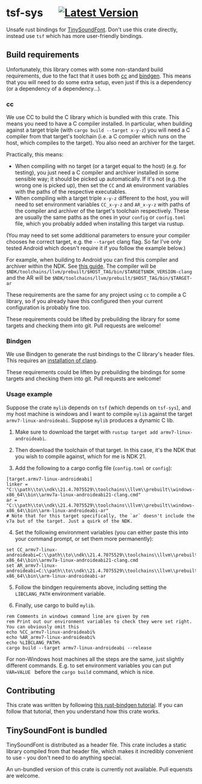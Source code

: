 # tsf-sys &emsp; [![Latest Version]][crates.io] 

[Latest Version]: https://img.shields.io/crates/v/tsf-sys.svg
[crates.io]: https://crates.io/crates/tsf-sys

Unsafe rust bindings for [TinySoundFont](https://github.com/schellingb/TinySoundFont/). Don't use this crate directly, 
instead use `tsf` which has more user-friendly bindings.

## Build requirements

Unfortunately, this library comes with some non-standard build requirements, due to the fact that it uses both 
[cc](https://crates.io/crates/cc) and [bindgen](https://crates.io/crates/bindgen). This means that you will need to do 
some extra setup, even just if this is a dependency (or a dependency of a dependency...).

### cc

We use CC to build the C library which is bundled with this crate. This means you need to have a C compiler installed.
In particular, when building against a target triple (with `cargo build --target x-y-z`) you will need a C compiler
from that target's toolchain (i.e. a C compiler which runs on the host, which compiles to the target). You also need an
archiver for the target.

Practically, this means:
- When compiling with no target (or a target equal to the host) (e.g. for testing), you just need a C compiler and archiver installed in 
  some sensible way; it should be picked up automatically. If it's not (e.g. the wrong one is picked up), then set the 
  `CC` and `AR` environment variables with the paths of the respective executables.
- When compiling with a target triple `x-y-z` different to the host, you will need to set environment variables 
  `CC_x-y-z` and `AR_x-y-z` with paths of the compiler and archiver of the target's toolchain respectively. These are 
  usually the same paths as the ones in your `config` or `config.toml` file, which you probably added when installing
  this target via rustup.

(You may need to set some additional parameters to ensure your compiler chooses he correct target, e.g. the `--target`
clang flag. So far I've only tested Android which doesn't require it if you follow the example below.)

For example, when building to Android you can find this compiler and archiver within the NDK.
See [this guide](https://developer.android.com/ndk/guides/other_build_systems). The compiler will be
`$NDK/toolchains/llvm/prebuilt/$HOST_TAG/bin/$TARGET$NDK_VERSION-clang` and the AR will be
`$NDK/toolchains/llvm/prebuilt/$HOST_TAG/bin/$TARGET-ar`

These requirements are the same for any project using `cc` to compile a C library, so if you already have this 
configured then your current configuration is probably fine too.

These requirements could be lifted by prebuilding the library for some targets and checking them into git. Pull requests
are welcome!

### Bindgen

We use Bindgen to generate the rust bindings to the C library's header files. This requires an
[installation of clang](https://rust-lang.github.io/rust-bindgen/requirements.html).

These requirements could be liften by prebuilding the bindings for some targets and checking them into git. Pull 
requests are welcome!

### Usage example

Suppose the crate `mylib` depends on `tsf` (which depends on `tsf-sys`), and my host machine is windows and I want to 
compile `mylib` against the target `armv7-linux-androideabi`. Suppose `mylib` produces a dynamic C lib. 

1. Make sure to download the target with `rustup target add armv7-linux-androideabi`. 
   
2. Then download the toolchain of that target. In this case, it's the NDK that you 
   wish to compile against, which for me is NDK 21.
   
3. Add the following to a cargo config file (`config.toml` or `config`):

```
[target.armv7-linux-androideabi]
linker = "C:\\path\\to\\ndk\\21.4.7075529\\toolchains\\llvm\\prebuilt\\windows-x86_64\\bin\\armv7a-linux-androideabi21-clang.cmd"
ar = "C:\\path\\to\\ndk\\21.4.7075529\\toolchains\\llvm\\prebuilt\\windows-x86_64\\bin\\arm-linux-androideabi-ar"
# Note that for this target specifically, the `ar` doesn't include the v7a but of the target. Just a quirk of the NDK.
```

4. Set the following environment variables (you can either paste this into your command prompt, or set them more 
   permanently):

```
set CC_armv7-linux-androideabi=C:\\path\\to\\ndk\\21.4.7075529\\toolchains\\llvm\\prebuilt\\windows-x86_64\\bin\\armv7a-linux-androideabi21-clang.cmd
set AR_armv7-linux-androideabi=C:\\path\\to\\ndk\\21.4.7075529\\toolchains\\llvm\\prebuilt\\windows-x86_64\\bin\\arm-linux-androideabi-ar 
```

5. Follow the bindgen requirements above, including setting the `LIBCLANG_PATH` environment variable.

6. Finally, use cargo to build `mylib`.

```
rem Comments in windows command line are given by rem
rem Print out our environment variables to check they were set right. You can obviously omit this
echo %CC_armv7-linux-androideabi%
echo %AR_armv7-linux-androideabi%
echo %LIBCLANG_PATH%
cargo build --target armv7-linux-androideabi --release
```

For non-Windows host machines all the steps are the same, just slightly different commands. E.g. to set environment
variables you can put `VAR=VALUE ` before the `cargo build` command, which is nice. 

## Contributing

This crate was written by following 
[this rust-bindgen tutorial](https://rust-lang.github.io/rust-bindgen/library-usage.html). If you can follow that 
tutorial, then you understand how this crate works.

## TinySoundFont is bundled

TinySoundFont is distributed as a header file. This crate includes a static library compiled from that header file,
which makes it incredibly convenient to use - you don't need to do anything special.

An un-bundled version of this crate is currently not available. Pull equensts are welcome.
